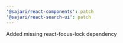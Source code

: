 ```yaml
---
'@sajari/react-components': patch
'@sajari/react-search-ui': patch
---
```


Added missing react-focus-lock dependency

